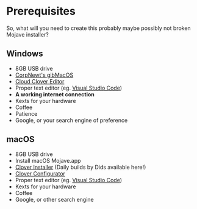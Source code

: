 # Prerequisites

So, what will you need to create this probably maybe possibly not broken Mojave installer?

## Windows

* 8GB USB drive
* [CorpNewt's gibMacOS](https://github.com/corpnewt/gibMacOS)
* [Cloud Clover Editor](http://cloudclovereditor.altervista.org/cce/index.php)
* Proper text editor \(eg. [Visual Studio Code](https://code.visualstudio.com)\)
* **A working internet connection**
* Kexts for your hardware
* Coffee
* Patience
* Google, or your search engine of preference

## macOS

* 8GB USB drive
* Install macOS Mojave.app
* [Clover Installer](https://github.com/Dids/clover-builder) \(Daily builds by Dids available here!\)
* [Clover Configurator](https://mackie100projects.altervista.org/download-clover-configurator/)
* Proper text editor \(eg. [Visual Studio Code](https://code.visualstudio.com)\)
* Kexts for your hardware
* Coffee
* Google, or other search engine

